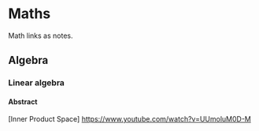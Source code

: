 # Maths
Math links as notes.

## Algebra

### Linear algebra

#### Abstract

[Inner Product Space] https://www.youtube.com/watch?v=UUmoluM0D-M
